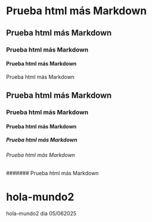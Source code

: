 <h1>Prueba html más Markdown</h1>
<h2>Prueba html más Markdown</h2>
<h3>Prueba html más Markdown</h3>
<h4>Prueba html más Markdown</h4
                              
# Prueba html más Markdown 
## Prueba html más Markdown 
### Prueba html más Markdown 
#### Prueba html más Markdown 
##### Prueba html más Markdown 
###### Prueba html más Markdown 
####### Prueba html más Markdown 

# hola-mundo2
hola-mundo2
dia 05/062025
